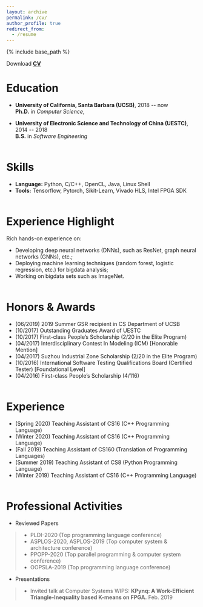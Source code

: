 ```yaml
---
layout: archive
permalink: /cv/
author_profile: true
redirect_from:
  - /resume
---
```

{% include base_path %}
<link rel="shortcut icon" type="image/x-icon" href="http://wang-yuke.com/images/logo.png" />


Download <a href="http://wang-yuke.com/files/CV_Yuke_Wang.pdf">**CV**</a>

Education
======
+ **University of California, Santa Barbara (UCSB)**, 2018 -- now <br />
  **Ph.D.** in *Computer Science*,

+ **University of Electronic Science and Technology of China (UESTC)**, 2014 -- 2018 <br />
  **B.S.** in *Software Engineering*  <br /> <br />


Skills
======
* **Language:** Python, C/C++, OpenCL, Java, Linux Shell
* **Tools:** Tensorflow, Pytorch, Sikit-Learn, Vivado HLS, Intel FPGA SDK <br /> <br />


Experience Highlight
======
Rich hands-on experience on: 
+ Developing deep neural networks (DNNs), such as ResNet, graph neural networks (GNNs), etc.;
+ Deploying machine learning techniques (random forest, logistic regression, etc.) for bigdata analysis; 
+ Working on bigdata sets such as ImageNet. <br /> <br />


Honors & Awards
=====
+ (06/2019) 2019 Summer GSR recipient in CS Department of UCSB 
+ (10/2017) Outstanding Graduates Award of UESTC 
+ (10/2017) First-class People’s Scholarship (2/20 in the Elite Program)
+ (04/2017) Interdisciplinary Contest In Modeling (ICM) [Honorable Mention] 
+ (04/2017) Suzhou Industrial Zone Scholarship (2/20 in the Elite Program) 
+ (10/2016) International Software Testing Qualifications Board (Certified Tester) [Foundational Level] 
+ (04/2016) First-class People’s Scholarship (4/116)  <br /> <br />


Experience
=======
+ (Spring 2020) Teaching Assistant of CS16 (C++ Programming Language) 
+ (Winter 2020) Teaching Assistant of CS16 (C++ Programming Language) 
+ (Fall   2019) Teaching Assistant of CS160 (Translation of Programming Languages) 
+ (Summer 2019) Teaching Assistant of CS8 (Python Programming Language)            
+ (Winter 2019) Teaching Assistant of CS16 (C++ Programming Language)  <br /> <br />


Professional Activities
==========
+ Reviewed Papers <br>
> * PLDI-2020                (Top programming language conference) 
> * ASPLOS-2020, ASPLOS-2019 (Top computer system & architecture conference) <br>
> * PPOPP-2020               (Top parallel programming & computer system conference)   <br>
> * OOPSLA-2019              (Top programming language conference) <br>

+ Presentations <br>
> * Invited talk at Computer Systems WIPS: **KPynq: A Work-Efficient Triangle-Inequality based K-means on FPGA.** Feb. 2019 <br>

